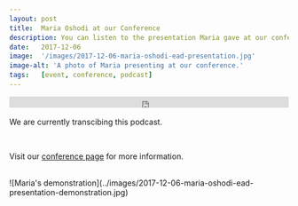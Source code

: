 ```yaml
---
layout: post
title:  Maria Oshodi at our Conference
description: You can listen to the presentation Maria gave at our conference, in our 6th podcast, titled A Brief History of Integrating Description in Theatre by Visually Impaired Artists. 
date:   2017-12-06
image:  '/images/2017-12-06-maria-oshodi-ead-presentation.jpg'
image-alt: 'A photo of Maria presenting at our conference.'
tags:   [event, conference, podcast]
---
```


<iframe title="EAD podcast 06 with Maria Oshodi." width="100%" height="20" scrolling="no" frameborder="no" src="https://w.soundcloud.com/player/?url=https%3A//api.soundcloud.com/tracks/386396861&amp;color=daa95f&amp;inverse=false&amp;auto_false=true&amp;show_user=true"></iframe>

<br>

We are currently transcibing this podcast.

<br>

Visit our [conference page](/conference-on-accessibility-in-film-television-and-interactive-media) for more information.

<br>
![Maria's demonstration](../images/2017-12-06-maria-oshodi-ead-presentation-demonstration.jpg)